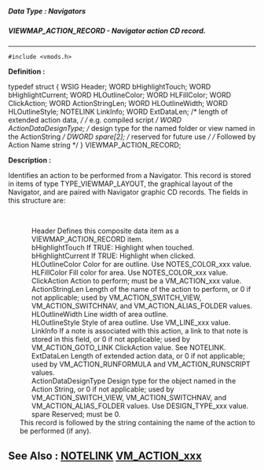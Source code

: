##### Data Type : Navigators
##### VIEWMAP_ACTION_RECORD - Navigator action CD record.
---
```
#include <vmods.h>
```

**Definition :**

typedef struct {
   WSIG     Header;
   WORD     bHighlightTouch;
   WORD     bHighlightCurrent;
   WORD     HLOutlineColor;
   WORD     HLFillColor;
   WORD     ClickAction;
   WORD     ActionStringLen;
   WORD     HLOutlineWidth;
   WORD     HLOutlineStyle;
   NOTELINK LinkInfo;
   WORD     ExtDataLen; /* length of extended action data, */
                        /* e.g. compiled script */
   WORD     ActionDataDesignType; /* design type for the named
                                     folder or view named in the
                                     ActionString */
   DWORD    spare[2];   /* reserved for future use */
	 /* Followed by Action Name string */
} VIEWMAP_ACTION_RECORD;

**Description :**

Identifies an action to be performed from a Navigator.  This record is stored in items of type TYPE_VIEWMAP_LAYOUT, the graphical layout of the Navigator, and are paired with Navigator graphic CD records.  The fields in this structure are:
<ul><br>

<ul>Header	Defines this composite data item as a VIEWMAP_ACTION_RECORD item.<br>
bHighlightTouch	If TRUE:  Highlight when touched.<br>
bHighlightCurrent	If TRUE:  Highlight when clicked.<br>
HLOutlineColor	Color for are outline.   Use NOTES_COLOR_xxx value.<br>
HLFillColor	Fill color for area.   Use NOTES_COLOR_xxx value.<br>
ClickAction	Action to perform;  must be a VM_ACTION_xxx value.<br>
ActionStringLen	Length of the name of the action to perform, or 0 if not applicable; used by VM_ACTION_SWITCH_VIEW, VM_ACTION_SWITCHNAV, and VM_ACTION_ALIAS_FOLDER values. <br>
HLOutlineWidth	Line width of area outline.<br>
HLOutlineStyle	Style of area outline.   Use VM_LINE_xxx value.<br>
LinkInfo	If a note is associated with this action, a link to that note is stored in this field, or 0 if not 	applicable; used by VM_ACTION_GOTO_LINK ClickAction value.   See NOTELINK.<br>
ExtDataLen	Length of extended action data, or 0 if not applicable; used by VM_ACTION_RUNFORMULA and VM_ACTION_RUNSCRIPT values.<br>
ActionDataDesignType	Design type for the object named in the Action String, or 0 if not applicable; used by VM_ACTION_SWITCH_VIEW, VM_ACTION_SWITCHNAV, and VM_ACTION_ALIAS_FOLDER values.  Use DESIGN_TYPE_xxx value.<br>
spare	Reserved;  must be 0.<br>
</ul>
This record is followed by the string containing the name of the action to be performed (if any).</ul>



**See Also :**
[NOTELINK](/domino-c-api-docs/reference/Data/NOTELINK)
[VM_ACTION_xxx](/domino-c-api-docs/reference/Symb/VM_ACTION_xxx)
---
